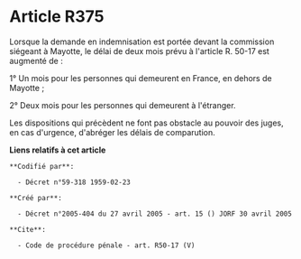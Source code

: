 # Article R375

Lorsque la demande en indemnisation est portée devant la commission siégeant à Mayotte, le délai de deux mois prévu à
l'article R. 50-17 est augmenté de : 

1° Un mois pour les personnes qui demeurent en France, en dehors de Mayotte ; 

2° Deux mois pour les personnes qui demeurent à l'étranger. 

Les dispositions qui précèdent ne font pas obstacle au pouvoir des juges, en cas d'urgence, d'abréger les délais de
comparution.

**Liens relatifs à cet article**

	**Codifié par**:

	  - Décret n°59-318 1959-02-23

	**Créé par**:

	  - Décret n°2005-404 du 27 avril 2005 - art. 15 () JORF 30 avril 2005

	**Cite**:

	  - Code de procédure pénale - art. R50-17 (V)
